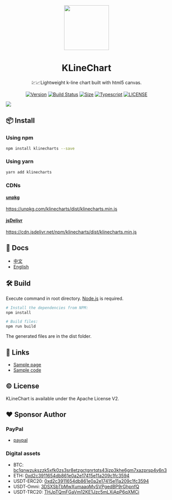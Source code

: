 <div align="center">
  <a href="https://klinecharts.com">
    <img style="width: 140px" src="https://cdn.nlark.com/yuque/0/2023/png/8403091/1673683556230-assets/web-upload/af9a0454-369f-4a4b-a0ae-c80299c30e5b.png"/>
  </a>
</div>
<h1 align="center">KLineChart</h1>
<p align="center">💹📈Lightweight k-line chart built with html5 canvas.</p>
<div align="center">

[![Version](https://badgen.net/npm/v/klinecharts)](https://www.npmjs.com/package/klinecharts)
[![Build Status](https://travis-ci.org/liihuu/KLineChart.svg?branch=master)](https://travis-ci.org/liihuu/KLineChart)
[![Size](https://badgen.net/bundlephobia/minzip/klinecharts@latest)](https://bundlephobia.com/result?p=klinecharts@latest)
[![Typescript](https://badgen.net/npm/types/klinecharts)](types/index.d.ts)
[![LICENSE](https://badgen.net/github/license/liihuu/KLineChart)](LICENSE)

</div>

[![](https://cdn.nlark.com/yuque/0/2022/png/8403091/1646569986673-assets/web-upload/56a9e87d-8028-4875-97dd-bcfda0eb131a.png)](https://github.com/liihuu/KLineChart)

## 📦 Install
### Using npm
```bash
npm install klinecharts --save
```

### Using yarn
```bash
yarn add klinecharts
```

### CDNs
#### [unpkg](https://unpkg.com)
https://unpkg.com/klinecharts/dist/klinecharts.min.js

#### [jsDelivr](https://cdn.jsdelivr.net)
https://cdn.jsdelivr.net/npm/klinecharts/dist/klinecharts.min.js

## 📄 Docs
+ [中文](https://www.klinecharts.com/zh-CN)
+ [English](https://www.klinecharts.com)

## 🛠️ Build
Execute command in root directory. [Node.js](https://nodejs.org) is required.
```bash
# Install the dependencies from NPM:
npm install

# Build files:
npm run build
```
The generated files are in the dist folder.

## 🔗 Links
+ [Sample page](https://www.klinecharts.com/sample)
+ [Sample code](https://github.com/liihuu/KLineChartSample)

## ©️ License
KLineChart is available under the Apache License V2.

## ❤️ Sponsor Author
### PayPal
+ [paypal](https://paypal.me/liihuu)

### Digital assets
+ BTC: [bc1qnwzukszzk5xfk0zs3sr8etzgctgnrtqts43jzp3khe6gm7xazprsp4y6n3]()
+ ETH: [0xd2c3911654db861e0a2e17415e11a209c1fc3594]()
+ USDT-ERC20: [0xd2c3911654db861e0a2e17415e11a209c1fc3594]()
+ USDT-Omni: [3DSXSbTbMwXumaaqMySVPgedBP9rGhpnfQ]()
+ USDT-TRC20: [THJpTQmFGaVm12KE1Jzc5mLXiApP6qXMCi]()
